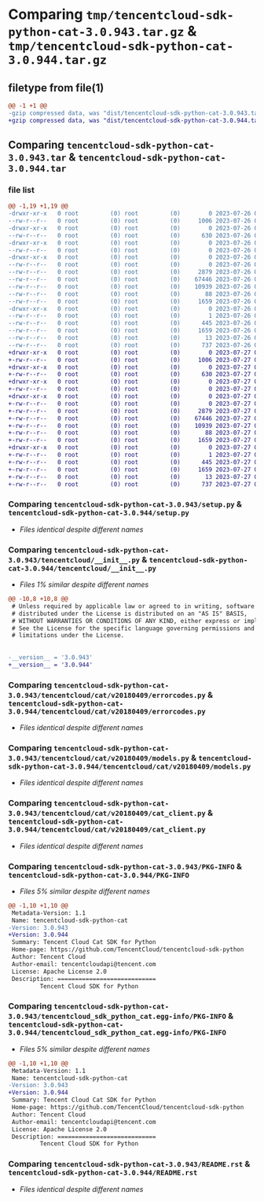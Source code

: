 # Comparing `tmp/tencentcloud-sdk-python-cat-3.0.943.tar.gz` & `tmp/tencentcloud-sdk-python-cat-3.0.944.tar.gz`

## filetype from file(1)

```diff
@@ -1 +1 @@
-gzip compressed data, was "dist/tencentcloud-sdk-python-cat-3.0.943.tar", last modified: Wed Jul 26 00:32:34 2023, max compression
+gzip compressed data, was "dist/tencentcloud-sdk-python-cat-3.0.944.tar", last modified: Thu Jul 27 02:10:35 2023, max compression
```

## Comparing `tencentcloud-sdk-python-cat-3.0.943.tar` & `tencentcloud-sdk-python-cat-3.0.944.tar`

### file list

```diff
@@ -1,19 +1,19 @@
-drwxr-xr-x   0 root         (0) root         (0)        0 2023-07-26 00:32:34.000000 tencentcloud-sdk-python-cat-3.0.943/
--rw-r--r--   0 root         (0) root         (0)     1006 2023-07-26 00:32:34.000000 tencentcloud-sdk-python-cat-3.0.943/setup.py
-drwxr-xr-x   0 root         (0) root         (0)        0 2023-07-26 00:32:34.000000 tencentcloud-sdk-python-cat-3.0.943/tencentcloud/
--rw-r--r--   0 root         (0) root         (0)      630 2023-07-26 00:32:34.000000 tencentcloud-sdk-python-cat-3.0.943/tencentcloud/__init__.py
-drwxr-xr-x   0 root         (0) root         (0)        0 2023-07-26 00:32:34.000000 tencentcloud-sdk-python-cat-3.0.943/tencentcloud/cat/
--rw-r--r--   0 root         (0) root         (0)        0 2023-07-26 00:32:34.000000 tencentcloud-sdk-python-cat-3.0.943/tencentcloud/cat/__init__.py
-drwxr-xr-x   0 root         (0) root         (0)        0 2023-07-26 00:32:34.000000 tencentcloud-sdk-python-cat-3.0.943/tencentcloud/cat/v20180409/
--rw-r--r--   0 root         (0) root         (0)        0 2023-07-26 00:32:34.000000 tencentcloud-sdk-python-cat-3.0.943/tencentcloud/cat/v20180409/__init__.py
--rw-r--r--   0 root         (0) root         (0)     2879 2023-07-26 00:32:34.000000 tencentcloud-sdk-python-cat-3.0.943/tencentcloud/cat/v20180409/errorcodes.py
--rw-r--r--   0 root         (0) root         (0)    67446 2023-07-26 00:32:34.000000 tencentcloud-sdk-python-cat-3.0.943/tencentcloud/cat/v20180409/models.py
--rw-r--r--   0 root         (0) root         (0)    10939 2023-07-26 00:32:34.000000 tencentcloud-sdk-python-cat-3.0.943/tencentcloud/cat/v20180409/cat_client.py
--rw-r--r--   0 root         (0) root         (0)       88 2023-07-26 00:32:34.000000 tencentcloud-sdk-python-cat-3.0.943/setup.cfg
--rw-r--r--   0 root         (0) root         (0)     1659 2023-07-26 00:32:34.000000 tencentcloud-sdk-python-cat-3.0.943/PKG-INFO
-drwxr-xr-x   0 root         (0) root         (0)        0 2023-07-26 00:32:34.000000 tencentcloud-sdk-python-cat-3.0.943/tencentcloud_sdk_python_cat.egg-info/
--rw-r--r--   0 root         (0) root         (0)        1 2023-07-26 00:32:34.000000 tencentcloud-sdk-python-cat-3.0.943/tencentcloud_sdk_python_cat.egg-info/dependency_links.txt
--rw-r--r--   0 root         (0) root         (0)      445 2023-07-26 00:32:34.000000 tencentcloud-sdk-python-cat-3.0.943/tencentcloud_sdk_python_cat.egg-info/SOURCES.txt
--rw-r--r--   0 root         (0) root         (0)     1659 2023-07-26 00:32:34.000000 tencentcloud-sdk-python-cat-3.0.943/tencentcloud_sdk_python_cat.egg-info/PKG-INFO
--rw-r--r--   0 root         (0) root         (0)       13 2023-07-26 00:32:34.000000 tencentcloud-sdk-python-cat-3.0.943/tencentcloud_sdk_python_cat.egg-info/top_level.txt
--rw-r--r--   0 root         (0) root         (0)      737 2023-07-26 00:32:34.000000 tencentcloud-sdk-python-cat-3.0.943/README.rst
+drwxr-xr-x   0 root         (0) root         (0)        0 2023-07-27 02:10:35.000000 tencentcloud-sdk-python-cat-3.0.944/
+-rw-r--r--   0 root         (0) root         (0)     1006 2023-07-27 02:10:35.000000 tencentcloud-sdk-python-cat-3.0.944/setup.py
+drwxr-xr-x   0 root         (0) root         (0)        0 2023-07-27 02:10:35.000000 tencentcloud-sdk-python-cat-3.0.944/tencentcloud/
+-rw-r--r--   0 root         (0) root         (0)      630 2023-07-27 02:10:35.000000 tencentcloud-sdk-python-cat-3.0.944/tencentcloud/__init__.py
+drwxr-xr-x   0 root         (0) root         (0)        0 2023-07-27 02:10:35.000000 tencentcloud-sdk-python-cat-3.0.944/tencentcloud/cat/
+-rw-r--r--   0 root         (0) root         (0)        0 2023-07-27 02:10:35.000000 tencentcloud-sdk-python-cat-3.0.944/tencentcloud/cat/__init__.py
+drwxr-xr-x   0 root         (0) root         (0)        0 2023-07-27 02:10:35.000000 tencentcloud-sdk-python-cat-3.0.944/tencentcloud/cat/v20180409/
+-rw-r--r--   0 root         (0) root         (0)        0 2023-07-27 02:10:35.000000 tencentcloud-sdk-python-cat-3.0.944/tencentcloud/cat/v20180409/__init__.py
+-rw-r--r--   0 root         (0) root         (0)     2879 2023-07-27 02:10:35.000000 tencentcloud-sdk-python-cat-3.0.944/tencentcloud/cat/v20180409/errorcodes.py
+-rw-r--r--   0 root         (0) root         (0)    67446 2023-07-27 02:10:35.000000 tencentcloud-sdk-python-cat-3.0.944/tencentcloud/cat/v20180409/models.py
+-rw-r--r--   0 root         (0) root         (0)    10939 2023-07-27 02:10:35.000000 tencentcloud-sdk-python-cat-3.0.944/tencentcloud/cat/v20180409/cat_client.py
+-rw-r--r--   0 root         (0) root         (0)       88 2023-07-27 02:10:35.000000 tencentcloud-sdk-python-cat-3.0.944/setup.cfg
+-rw-r--r--   0 root         (0) root         (0)     1659 2023-07-27 02:10:35.000000 tencentcloud-sdk-python-cat-3.0.944/PKG-INFO
+drwxr-xr-x   0 root         (0) root         (0)        0 2023-07-27 02:10:35.000000 tencentcloud-sdk-python-cat-3.0.944/tencentcloud_sdk_python_cat.egg-info/
+-rw-r--r--   0 root         (0) root         (0)        1 2023-07-27 02:10:35.000000 tencentcloud-sdk-python-cat-3.0.944/tencentcloud_sdk_python_cat.egg-info/dependency_links.txt
+-rw-r--r--   0 root         (0) root         (0)      445 2023-07-27 02:10:35.000000 tencentcloud-sdk-python-cat-3.0.944/tencentcloud_sdk_python_cat.egg-info/SOURCES.txt
+-rw-r--r--   0 root         (0) root         (0)     1659 2023-07-27 02:10:35.000000 tencentcloud-sdk-python-cat-3.0.944/tencentcloud_sdk_python_cat.egg-info/PKG-INFO
+-rw-r--r--   0 root         (0) root         (0)       13 2023-07-27 02:10:35.000000 tencentcloud-sdk-python-cat-3.0.944/tencentcloud_sdk_python_cat.egg-info/top_level.txt
+-rw-r--r--   0 root         (0) root         (0)      737 2023-07-27 02:10:35.000000 tencentcloud-sdk-python-cat-3.0.944/README.rst
```

### Comparing `tencentcloud-sdk-python-cat-3.0.943/setup.py` & `tencentcloud-sdk-python-cat-3.0.944/setup.py`

 * *Files identical despite different names*

### Comparing `tencentcloud-sdk-python-cat-3.0.943/tencentcloud/__init__.py` & `tencentcloud-sdk-python-cat-3.0.944/tencentcloud/__init__.py`

 * *Files 1% similar despite different names*

```diff
@@ -10,8 +10,8 @@
 # Unless required by applicable law or agreed to in writing, software
 # distributed under the License is distributed on an "AS IS" BASIS,
 # WITHOUT WARRANTIES OR CONDITIONS OF ANY KIND, either express or implied.
 # See the License for the specific language governing permissions and
 # limitations under the License.
 
 
-__version__ = '3.0.943'
+__version__ = '3.0.944'
```

### Comparing `tencentcloud-sdk-python-cat-3.0.943/tencentcloud/cat/v20180409/errorcodes.py` & `tencentcloud-sdk-python-cat-3.0.944/tencentcloud/cat/v20180409/errorcodes.py`

 * *Files identical despite different names*

### Comparing `tencentcloud-sdk-python-cat-3.0.943/tencentcloud/cat/v20180409/models.py` & `tencentcloud-sdk-python-cat-3.0.944/tencentcloud/cat/v20180409/models.py`

 * *Files identical despite different names*

### Comparing `tencentcloud-sdk-python-cat-3.0.943/tencentcloud/cat/v20180409/cat_client.py` & `tencentcloud-sdk-python-cat-3.0.944/tencentcloud/cat/v20180409/cat_client.py`

 * *Files identical despite different names*

### Comparing `tencentcloud-sdk-python-cat-3.0.943/PKG-INFO` & `tencentcloud-sdk-python-cat-3.0.944/PKG-INFO`

 * *Files 5% similar despite different names*

```diff
@@ -1,10 +1,10 @@
 Metadata-Version: 1.1
 Name: tencentcloud-sdk-python-cat
-Version: 3.0.943
+Version: 3.0.944
 Summary: Tencent Cloud Cat SDK for Python
 Home-page: https://github.com/TencentCloud/tencentcloud-sdk-python
 Author: Tencent Cloud
 Author-email: tencentcloudapi@tencent.com
 License: Apache License 2.0
 Description: ============================
         Tencent Cloud SDK for Python
```

### Comparing `tencentcloud-sdk-python-cat-3.0.943/tencentcloud_sdk_python_cat.egg-info/PKG-INFO` & `tencentcloud-sdk-python-cat-3.0.944/tencentcloud_sdk_python_cat.egg-info/PKG-INFO`

 * *Files 5% similar despite different names*

```diff
@@ -1,10 +1,10 @@
 Metadata-Version: 1.1
 Name: tencentcloud-sdk-python-cat
-Version: 3.0.943
+Version: 3.0.944
 Summary: Tencent Cloud Cat SDK for Python
 Home-page: https://github.com/TencentCloud/tencentcloud-sdk-python
 Author: Tencent Cloud
 Author-email: tencentcloudapi@tencent.com
 License: Apache License 2.0
 Description: ============================
         Tencent Cloud SDK for Python
```

### Comparing `tencentcloud-sdk-python-cat-3.0.943/README.rst` & `tencentcloud-sdk-python-cat-3.0.944/README.rst`

 * *Files identical despite different names*

